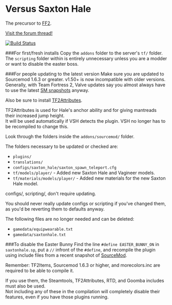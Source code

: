 Versus Saxton Hale
==================

The precursor to [FF2](https://github.com/50DKP/FF2-Official).

[Visit the forum thread!](https://forums.alliedmods.net/showthread.php?t=244209)

[![Build Status](https://travis-ci.org/WildCard65/Versus-Saxton-Hale.svg?branch=master)](https://travis-ci.org/WildCard65/Versus-Saxton-Hale)

###For first/fresh installs
Copy the `addons` folder to the server's `tf/` folder.  
The `scripting` folder within is entirely unnecessary unless you are a modder or want to disable the easter boss.  

###For people updating to the latest version
Make sure you are updated to Sourcemod 1.6.3 or greater. v1.50+ is now incompatible with older versions.  
Generally, with Team Fortress 2, Valve updates say you almost always have to use the latest [SM snapshots](http://www.sourcemod.net/snapshots.php) anyway.  

Also be sure to install [TF2Attributes](https://forums.alliedmods.net/showthread.php?t=210221).

TF2Attributes is used for Hale's anchor ability and for giving mantreads their increased jump height.  
It will be used automatically if VSH detects the plugin. VSH no longer has to be recompiled to change this.  

Look through the folders inside the `addons/sourcemod/` folder.

The folders necessary to be updated or checked are:
* `plugins/`
* `translations/`
* `configs/saxton_hale/saxton_spawn_teleport.cfg`
* `tf/models/player/` - Added new Saxton Hale and Vagineer models.
* `tf/materials/models/player/` - Added new materials for the new Saxton Hale model.

configs/, scripting/, don't require updating.

You should never really update configs or scripting if you've changed them, as you'd be reverting them to defaults anyway.

The following files are no longer needed and can be deleted:
* `gamedata/equipwearable.txt`
* `gamedata/saxtonhale.txt`

###To disable the Easter Bunny
Find the line `#define EASTER_BUNNY_ON` in `saxtonhale.sp`, put a ```//``` infront of the ```#define```, and recompile the plugin using include files from a recent snapshot of [SourceMod](http://www.sourcemod.net).

Remember: TF2Items, Sourcemod 1.6.3 or higher, and morecolors.inc are required to be able to compile it.

If you use them, the Steamtools, TF2Attributes, RTD, and Goomba includes must also be used.  
Not including any of these in the compilation will completely disable their features, even if you have those plugins running.